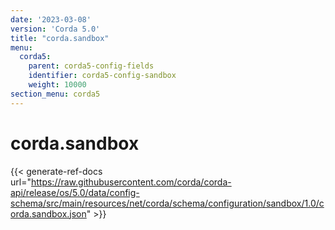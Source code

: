 ```yaml
---
date: '2023-03-08'
version: 'Corda 5.0'
title: "corda.sandbox"
menu:
  corda5:
    parent: corda5-config-fields
    identifier: corda5-config-sandbox
    weight: 10000
section_menu: corda5
---
```

# corda.sandbox
{{< generate-ref-docs url="https://raw.githubusercontent.com/corda/corda-api/release/os/5.0/data/config-schema/src/main/resources/net/corda/schema/configuration/sandbox/1.0/corda.sandbox.json" >}}